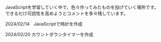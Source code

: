 JavaScriptを学習していく中で、色々作ってみたものを投げていく場所です。
できるだけ可読性を高めようとコメントを多々残しています。

2024/02/14　JavaScriptで時計を作成

2024/02/20 カウントダウンタイマーを作成

